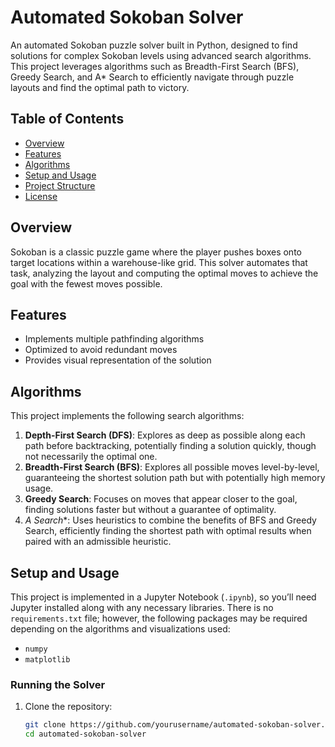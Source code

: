 # Automated Sokoban Solver

An automated Sokoban puzzle solver built in Python, designed to find solutions for complex Sokoban levels using advanced search algorithms. This project leverages algorithms such as Breadth-First Search (BFS), Greedy Search, and A* Search to efficiently navigate through puzzle layouts and find the optimal path to victory.

## Table of Contents

- [Overview](#overview)
- [Features](#features)
- [Algorithms](#algorithms)
- [Setup and Usage](#setup-and-usage)
- [Project Structure](#project-structure)
- [License](#license)

## Overview

Sokoban is a classic puzzle game where the player pushes boxes onto target locations within a warehouse-like grid. This solver automates that task, analyzing the layout and computing the optimal moves to achieve the goal with the fewest moves possible.

## Features

- Implements multiple pathfinding algorithms
- Optimized to avoid redundant moves
- Provides visual representation of the solution

## Algorithms

This project implements the following search algorithms:

1. **Depth-First Search (DFS)**: Explores as deep as possible along each path before backtracking, potentially finding a solution quickly, though not necessarily the optimal one.
2. **Breadth-First Search (BFS)**: Explores all possible moves level-by-level, guaranteeing the shortest solution path but with potentially high memory usage.
3. **Greedy Search**: Focuses on moves that appear closer to the goal, finding solutions faster but without a guarantee of optimality.
4. **A* Search**: Uses heuristics to combine the benefits of BFS and Greedy Search, efficiently finding the shortest path with optimal results when paired with an admissible heuristic.

## Setup and Usage

This project is implemented in a Jupyter Notebook (`.ipynb`), so you’ll need Jupyter installed along with any necessary libraries. There is no `requirements.txt` file; however, the following packages may be required depending on the algorithms and visualizations used:
- `numpy`
- `matplotlib`

### Running the Solver

1. Clone the repository:
   ```bash
   git clone https://github.com/yourusername/automated-sokoban-solver.git
   cd automated-sokoban-solver
